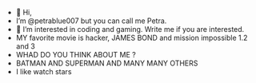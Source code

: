 - 👋 Hi,
- I’m @petrablue007 but you can call me Petra. 
- 👀 I’m interested in coding and gaming. Write me if you are interested.
- MY favorite movie is hacker, JAMES BOND and mission impossible 1.2 and 3
- WHAD DO YOU THINK ABOUT ME ?
- BATMAN AND SUPERMAN AND MANY MANY OTHERS
- I like watch stars
